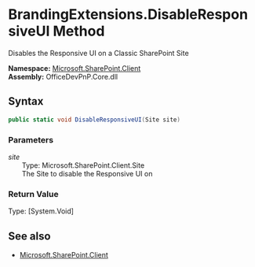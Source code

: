 # BrandingExtensions.DisableResponsiveUI Method  
Disables the Responsive UI on a Classic SharePoint Site  

**Namespace:** [Microsoft.SharePoint.Client](Microsoft.SharePoint.Client.md)  
**Assembly:** OfficeDevPnP.Core.dll  
## Syntax
```C#
public static void DisableResponsiveUI(Site site)
```
### Parameters
*site*  
&emsp;&emsp;Type: Microsoft.SharePoint.Client.Site  
&emsp;&emsp;The Site to disable the Responsive UI on  
  
### Return Value
Type: [System.Void]  

## See also
- [Microsoft.SharePoint.Client](Microsoft.SharePoint.Client.md)
